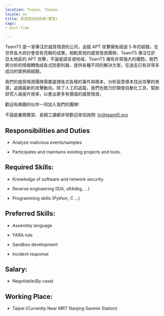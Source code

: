 ```yaml
---
location: Taipei, Taiwan
locale: en
title: 惡意程式研究員(實習)
tags:
- part-time

---
```

TeamT5 是一家專注於威脅情資的公司，追蹤 APT 攻擊擁有超過 5 年的經驗，在世界各大研討會皆有亮眼的成果。相較其他的威脅情資團隊，TeamT5 專注位於亞太地區的 APT 攻擊，不論是語言或地域，TeamT5 擁有非常強大的優勢。我們將分析的情報轉換成各式防禦利器，提供各種不同的解決方案，在過去已有非常多成功的案例與經驗。

我們的威脅情資團隊需要處理各式各樣的事件與樣本，分析惡意樣本找出攻擊的來源，追隨最新的攻擊動向。除了人工的追蹤，我們也致力於開發自動化工具，幫助研究人員提升效率，以產出更多有價值的威脅情資。

歡迎有興趣的伙伴一同加入我們的團隊!

不論是暑期實習、長期工讀都非常歡迎來信詢問: [hr@teamt5.org](hr@teamt5.org)

## Responsibilities and Duties

* Analyze malicious events/samples

* Participates and maintains existing projects and tools.

## Required Skills:

* Knowledge of software and network security

* Reverse engineering (IDA, x64dbg, …)

* Programming skills (Python, C …)

## Preferred Skills:

* Assembly language

* YARA rule

* Sandbox development

* Incident response

## Salary:

* Negotiable(By case)

## Working Place:

* Taipei (Currently Near MRT Nanjing Sanmin Station)